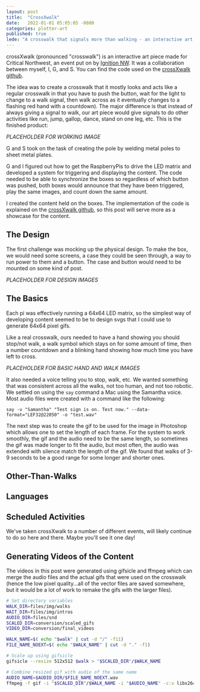 ```yaml
---
layout: post
title:  "CrossXwalk"
date:   2022-01-01 05:05:05 -0800
categories: plotter-art
published: true
lede: "A crosswalk that signals more than walking - an interactive art project"
---
```


crossXwalk (pronounced "crosswalk") is an interactive art piece made for Critical Northwest, an event put on by [Ignition NW](https://ignitionnw.org/). It was a collaboration between myself, I, G, and S. You can find the code used on the [crossXwalk github](https://github.com/iwsmith/crosswalk).

The idea was to create a crosswalk that it mostly looks and acts like a regular crosswalk in that you have to push the button, wait for the light to change to a walk signal, then walk across as it eventually changes to a flashing red hand with a countdown). The major difference is that instead of always giving a signal to walk, our art piece would give signals to do other activities like run, jump, gallop, dance, stand on one leg, etc. This is the finished product:

*PLACEHOLDER FOR WORKING IMAGE*

G and S took on the task of creating the pole by welding metal poles to sheet metal plates. 

G and I figured out how to get the RaspberryPis to drive the LED matrix and developed a system for triggering and displaying the content. The code needed to be able to synchronize the boxes so regardless of which button was pushed, both boxes would announce that they have been triggered, play the same images, and count down the same amount.

I created the content held on the boxes. The implementation of the code is explained on the [crossXwalk github](https://github.com/iwsmith/crosswalk), so this post will serve more as a showcase for the content.

## The Design
The first challenge was mocking up the physical design. To make the box, we would need some screens, a case they could be seen through, a way to run power to them and a button. The case and button would need to be mounted on some kind of post. 

*PLACEHOLDER FOR DESIGN IMAGES*

## The Basics
Each pi was effectively running a 64x64 LED matrix, so the simplest way of developing content seemed to be to design svgs that I could use to generate 64x64 pixel gifs. 

Like a real crosswalk, ours needed to have a hand showing you should stop/not walk, a walk symbol which stays on for some amount of time, then a number countdown and a blinking hand showing how much time you have left to cross. 

*PLACEHOLDER FOR BASIC HAND AND WALK IMAGES*

It also needed a voice telling you to stop, walk, etc. We wanted something that was consistent across all the walks, not too human, and not too robotic. We settled on using the `say` command a Mac using the Samantha voice. Most audio files were created with a command like the following:

```
say -v "Samantha" "Test sign is on. Test now." --data-format="LEF32@22050" -o "test.wav"
```

The next step was to create the gif to be used for the image in Photoshop which allows one to set the length of each frame. For the system to work smoothly, the gif and the audio need to be the same length, so sometimes the gif was made longer to fit the audio, but most often, the audio was extended with silence match the length of the gif. We found that walks of 3-9 seconds to be a good range for some longer and shorter ones. 

## Other-Than-Walks

## Languages

## Scheduled Activities

We've taken crossXwalk to a number of different events, will likely continue to do so here and there. Maybe you'll see it one day!

## Generating Videos of the Content
The videos in this post were generated using gifsicle and ffmpeg which can merge the audio files and the actual gifs that were used on the crosswalk (hence the low pixel quality...all of the vector files are saved somewhere, but it would be a lot of work to remake the gifs with the larger files).

```bash
# Set directory variables
WALK_DIR=files/img/walks
WAIT_DIR=files/img/intros
AUDIO_DIR=files/snd
SCALED_DIR=conversion/scaled_gifs
VIDEO_DIR=conversion/final_videos

WALK_NAME=$( echo "$walk" | cut -d "/" -f11)
FILE_NAME_NOEXT=$( echo "$WALK_NAME" | cut -d "." -f1)

# Scale up using gifsicle
gifsicle --resize 512x512 $walk > "$SCALED_DIR"/$WALK_NAME   

# Combine resized gif with audio of the same name
AUDIO_NAME=$AUDIO_DIR/$FILE_NAME_NOEXT.wav
ffmpeg -f gif -i "$SCALED_DIR"/$WALK_NAME -i "$AUDIO_NAME" -c:v libx264 -crf 50 -c:a aac -pix_fmt yuv420p -max_muxing_queue_size 4000 "$VIDEO_DIR"/"$FILE_NAME_NOEXT".mp4 
```